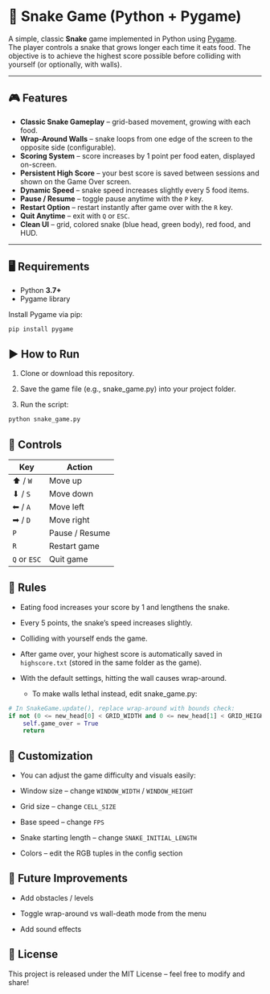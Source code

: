 # 🐍 Snake Game (Python + Pygame)

A simple, classic **Snake** game implemented in Python using [Pygame](https://www.pygame.org/).  
The player controls a snake that grows longer each time it eats food. The objective is to achieve the highest score possible before colliding with yourself (or optionally, with walls).

---

## 🎮 Features

- **Classic Snake Gameplay** – grid-based movement, growing with each food.
- **Wrap-Around Walls** – snake loops from one edge of the screen to the opposite side (configurable).
- **Scoring System** – score increases by 1 point per food eaten, displayed on-screen.
- **Persistent High Score** – your best score is saved between sessions and shown on the Game Over screen.
- **Dynamic Speed** – snake speed increases slightly every 5 food items.
- **Pause / Resume** – toggle pause anytime with the `P` key.
- **Restart Option** – restart instantly after game over with the `R` key.
- **Quit Anytime** – exit with `Q` or `ESC`.
- **Clean UI** – grid, colored snake (blue head, green body), red food, and HUD.

---

## 🖥️ Requirements

- Python **3.7+**
- Pygame library

Install Pygame via pip:

```bash
pip install pygame
```

## ▶️ How to Run

1. Clone or download this repository.

2. Save the game file (e.g., snake_game.py) into your project folder.

3. Run the script:

```bash
python snake_game.py
```

## 🎹 Controls

| Key          | Action         |
| ------------ | -------------- |
| ⬆ / `W`      | Move up        |
| ⬇ / `S`      | Move down      |
| ⬅ / `A`      | Move left      |
| ➡ / `D`      | Move right     |
| `P`          | Pause / Resume |
| `R`          | Restart game   |
| `Q` or `ESC` | Quit game      |

## 📜 Rules

- Eating food increases your score by 1 and lengthens the snake.

- Every 5 points, the snake’s speed increases slightly.

- Colliding with yourself ends the game.

- After game over, your highest score is automatically saved in `highscore.txt` (stored in the same folder as the game).

- With the default settings, hitting the wall causes wrap-around.

  - To make walls lethal instead, edit snake_game.py:

```python
# In SnakeGame.update(), replace wrap-around with bounds check:
if not (0 <= new_head[0] < GRID_WIDTH and 0 <= new_head[1] < GRID_HEIGHT):
    self.game_over = True
    return
```

## 🔧 Customization

- You can adjust the game difficulty and visuals easily:

- Window size – change `WINDOW_WIDTH` / `WINDOW_HEIGHT`

- Grid size – change `CELL_SIZE`

- Base speed – change `FPS`

- Snake starting length – change `SNAKE_INITIAL_LENGTH`

- Colors – edit the RGB tuples in the config section

## 🚀 Future Improvements

- Add obstacles / levels

- Toggle wrap-around vs wall-death mode from the menu

- Add sound effects

## 📄 License

This project is released under the MIT License – feel free to modify and share!
